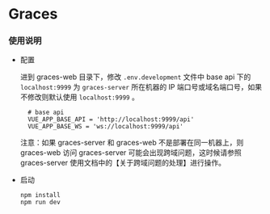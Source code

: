 # Graces

### 使用说明
- 配置

    进到 graces-web 目录下，修改 `.env.development` 文件中 base api 下的 `localhost:9999` 为 `graces-server` 所在机器的 IP 端口号或域名端口号，如果不修改则默认使用 `localhost:9999` 。
   
    ```shell
      # base api
      VUE_APP_BASE_API = 'http://localhost:9999/api'
      VUE_APP_BASE_WS = 'ws://localhost:9999/api'
    ```
        
    注意：如果 graces-server 和 graces-web 不是部署在同一机器上，则 graces-web 访问 graces-server 可能会出现跨域问题，这时候请参照 graces-server 使用文档中的【关于跨域问题的处理】进行操作。
    
- 启动
    ```shell
    npm install 
    npm run dev
    ```